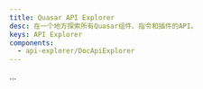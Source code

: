 ```yaml
---
title: Quasar API Explorer
desc: 在一个地方探索所有Quasar组件、指令和插件的API。
keys: API Explorer
components:
  - api-explorer/DocApiExplorer
---
```


...
